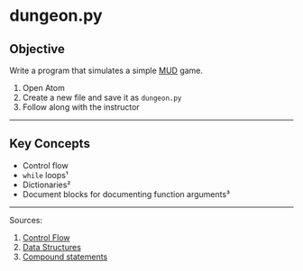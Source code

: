 # dungeon.py

## Objective

Write a program that simulates a simple [MUD](https://en.wikipedia.org/wiki/MUD) game.

1. Open Atom
1. Create a new file and save it as `dungeon.py`
1. Follow along with the instructor

------

## Key Concepts

- Control flow
- `while` loops¹
- Dictionaries²
- Document blocks for documenting function arguments³

------

Sources:

1. [Control Flow](https://en.wikibooks.org/wiki/Python_Programming/Control_Flow)
1. [Data Structures](https://docs.python.org/3/tutorial/datastructures.html)
1. [Compound statements](https://docs.python.org/3/reference/compound_stmts.html)
